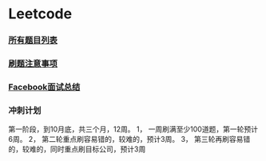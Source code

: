 # Leetcode

### **[所有题目列表](https://github.com/dingjikerbo/leetcode/blob/master/doc/Leetcodes.md)**
 
### **[刷题注意事项](https://github.com/dingjikerbo/leetcode/blob/master/doc/Attention.md)** 
 
### **[Facebook面试总结](https://github.com/dingjikerbo/leetcode/blob/master/doc/FacebookSummary.md)** 


### 冲刺计划

第一阶段，到10月底，共三个月，12周。
1， 一周刷满至少100道题，第一轮预计6周。
2， 第二轮重点刷容易错的，较难的，预计3周。
3， 第三轮再刷容易错的，较难的，同时重点刷目标公司，预计3周
